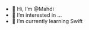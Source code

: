 - 👋 Hi, I’m @Mahdi
- 👀 I’m interested in ...
- 🌱 I’m currently learning Swift

<!---
MHanifeh/MHanifeh is a ✨ special ✨ repository because its `README.md` (this file) appears on your GitHub profile.
You can click the Preview link to take a look at your changes.
--->

